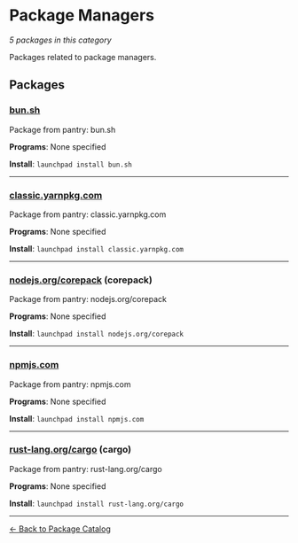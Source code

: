 # Package Managers

*5 packages in this category*

Packages related to package managers.

## Packages

### [bun.sh](../packages/bun.sh/index.md)

Package from pantry: bun.sh

**Programs**: None specified

**Install**: `launchpad install bun.sh`

---

### [classic.yarnpkg.com](../packages/classic.yarnpkg.com/index.md)

Package from pantry: classic.yarnpkg.com

**Programs**: None specified

**Install**: `launchpad install classic.yarnpkg.com`

---

### [nodejs.org/corepack](../packages/nodejs.org/corepack/index.md) (corepack)

Package from pantry: nodejs.org/corepack

**Programs**: None specified

**Install**: `launchpad install nodejs.org/corepack`

---

### [npmjs.com](../packages/npmjs.com/index.md)

Package from pantry: npmjs.com

**Programs**: None specified

**Install**: `launchpad install npmjs.com`

---

### [rust-lang.org/cargo](../packages/rust-lang.org/cargo/index.md) (cargo)

Package from pantry: rust-lang.org/cargo

**Programs**: None specified

**Install**: `launchpad install rust-lang.org/cargo`

---

[← Back to Package Catalog](../package-catalog.md)
